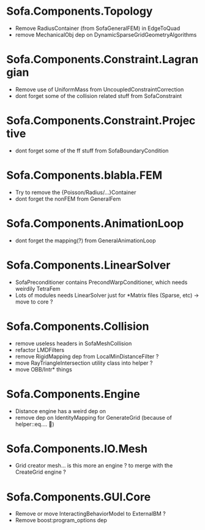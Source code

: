 # Sofa.Components.Topology
- Remove RadiusContainer (from SofaGeneralFEM) in EdgeToQuad
- remove MechanicalObj dep on DynamicSparseGridGeometryAlgorithms

# Sofa.Components.Constraint.Lagrangian
- Remove use of UniformMass from UncoupledConstraintCorrection
- dont forget some of the collision related stuff from SofaConstraint

# Sofa.Components.Constraint.Projective
- dont forget some of the ff stuff from SofaBoundaryCondition

# Sofa.Components.blabla.FEM
- Try to remove the {Poisson/Radius/...}Container
- dont forget the nonFEM from GeneralFem

# Sofa.Components.AnimationLoop
- dont forget the mapping(?) from GeneralAnimationLoop

# Sofa.Components.LinearSolver
- SofaPreconditioner contains PrecondWarpConditioner, which needs weirdily TetraFem
- Lots of modules needs LinearSolver just for \*Matrix files (Sparse, etc) -> move to core ?

# Sofa.Components.Collision
- remove useless headers in SofaMeshCollision
- refactor LMDFilters
- remove RigidMapping dep from LocalMinDistanceFilter ?
- move RayTriangleIntersection utility class into helper ?
- move OBB/Intr* things

# Sofa.Components.Engine
- Distance engine has a weird dep on 
- remove dep on IdentityMapping for GenerateGrid (because of helper::eq.... 🤨)

# Sofa.Components.IO.Mesh
- Grid creator mesh... is this more an engine ? to merge with the CreateGrid engine ?

# Sofa.Components.GUI.Core
- Remove or move InteractingBehaviorModel to ExternalBM ?
- Remove boost:program_options dep